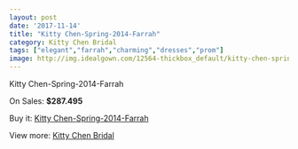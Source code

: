```yaml
---
layout: post
date: '2017-11-14'
title: "Kitty Chen-Spring-2014-Farrah"
category: Kitty Chen Bridal
tags: ["elegant","farrah","charming","dresses","prom"]
image: http://img.idealgown.com/12564-thickbox_default/kitty-chen-spring-2014-farrah.jpg
---
```

Kitty Chen-Spring-2014-Farrah

On Sales: **$287.495**
<a href="https://www.idealgown.com/en/kitty-chen-bridal/5059-kitty-chen-spring-2014-farrah.html"><amp-img layout="responsive" width="600" height="600" src="//img.idealgown.com/12564-thickbox_default/kitty-chen-spring-2014-farrah.jpg" alt="Kitty Chen-Spring-2014-Farrah 0" /></a>
<a href="https://www.idealgown.com/en/kitty-chen-bridal/5059-kitty-chen-spring-2014-farrah.html"><amp-img layout="responsive" width="600" height="600" src="//img.idealgown.com/12565-thickbox_default/kitty-chen-spring-2014-farrah.jpg" alt="Kitty Chen-Spring-2014-Farrah 1" /></a>

Buy it: [Kitty Chen-Spring-2014-Farrah](https://www.idealgown.com/en/kitty-chen-bridal/5059-kitty-chen-spring-2014-farrah.html "Kitty Chen-Spring-2014-Farrah")

View more: [Kitty Chen Bridal](https://www.idealgown.com/en/65-kitty-chen-bridal "Kitty Chen Bridal")